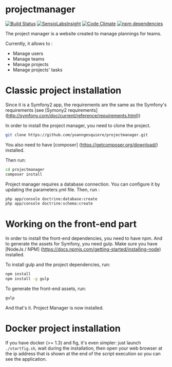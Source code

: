 projectmanager
==============

[![Build Status](https://travis-ci.org/yoanngesquiere/projectmanager.svg?branch=master)](https://travis-ci.org/yoanngesquiere/projectmanager)
[![SensioLabsInsight](https://insight.sensiolabs.com/projects/aac62688-139c-4b28-bab7-a1e42e623b40/mini.png)](https://insight.sensiolabs.com/projects/aac62688-139c-4b28-bab7-a1e42e623b40)
[![Code Climate](https://codeclimate.com/github/yoanngesquiere/projectmanager/badges/gpa.svg)](https://codeclimate.com/github/yoanngesquiere/projectmanager)
[![npm dependencies](https://david-dm.org/yoanngesquiere/projectmanager/dev-status.svg)](https://david-dm.org/yoanngesquiere/projectmanager)

The project manager is a website created to manage plannings for teams.

Currently, it allows to :
- Manage users
- Manage teams
- Manage projects
- Manage projects' tasks

# Classic project installation

Since it is a Symfony2 app, the requirements are the same as the Symfony's requirements 
(see [Symony2 requirements] (http://symfony.com/doc/current/reference/requirements.html))


In order to install the project manager, you need to clone the project.
```sh
git clone https://github.com/yoanngesquiere/projectmanager.git
```

You also need to have [composer] (https://getcomposer.org/download/) installed.

Then run:
```sh
cd projectmanager
composer install
```

Project manager requires a database connection. You can configure it by updating the parameters.yml file.
Then, run :
```sh
php app/console doctrine:database:create
php app/console doctrine:schema:create
```

# Working on the front-end part

In order to install the front-end dependencies, you need to have npm. And to generate the assets for Symfony, you need gulp.
Make sure you have [NodeJs / NPM] (https://docs.npmjs.com/getting-started/installing-node) installed.

To install gulp and the project dependencies, run:
```sh
npm install
npm install -g gulp
```

To generate the front-end assets, run:
```sh
gulp
```

And that's it. Project Manager is now installed.

# Docker project installation

If you have docker (>= 1.3) and fig, it's even simpler: just launch ``` ./startfig.sh```, wait during the installation, then open your web browser at the ip address that is shown at the end of the script execution so you can see the application.
